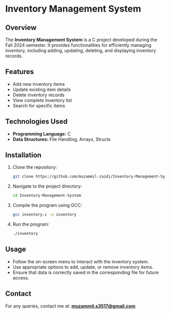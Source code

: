 # Inventory Management System

## Overview
The **Inventory Management System** is a C project developed during the Fall 2024 semester. It provides functionalities for efficiently managing inventory, including adding, updating, deleting, and displaying inventory records.

## Features
- Add new inventory items
- Update existing item details
- Delete inventory records
- View complete inventory list
- Search for specific items

## Technologies Used
- **Programming Language:** C
- **Data Structures:** File Handling, Arrays, Structs

## Installation
1. Clone the repository:
   ```sh
   git clone https://github.com/muzammil-zaidi/Inventory-Management-System.git
   ```
2. Navigate to the project directory:
   ```sh
   cd Inventory-Management-System
   ```
3. Compile the program using GCC:
   ```sh
   gcc inventory.c -o inventory
   ```
4. Run the program:
   ```sh
   ./inventory
   ```

## Usage
- Follow the on-screen menu to interact with the inventory system.
- Use appropriate options to add, update, or remove inventory items.
- Ensure that data is correctly saved in the corresponding file for future access.


## Contact
For any queries, contact me at: **muzammil.s3517@gmail.com**
